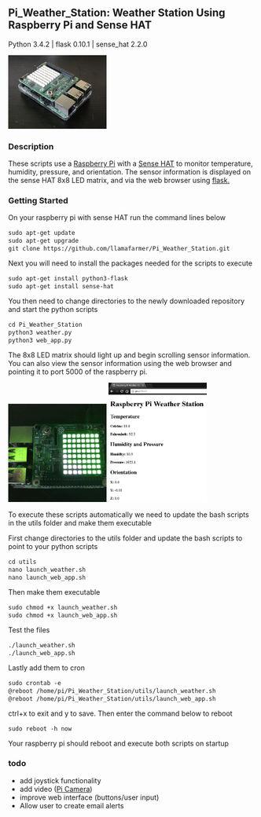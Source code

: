## Pi_Weather_Station: Weather Station Using Raspberry Pi and Sense HAT
Python 3.4.2 | flask 0.10.1 | sense_hat 2.2.0

<img src="/images/IMG_0705.jpg" alt="Pi with HAT" style="width: 200px;"/>

### Description
These scripts use a 
[Raspberry Pi](http://amzn.to/2yB8HcM) with a 
[Sense HAT](http://amzn.to/2xS8PFX) 
to monitor temperature, humidity, pressure, and orientation. The sensor information is displayed on the sense HAT 8x8 LED matrix, and via the web browser using 
[flask.](http://flask.pocoo.org/)

### Getting Started
On your raspberry pi with sense HAT run the command lines below

    sudo apt-get update
    sudo apt-get upgrade
    git clone https://github.com/llamafarmer/Pi_Weather_Station.git

Next you will need to install the packages needed for the scripts to execute

    sudo apt-get install python3-flask
    sudo apt-get install sense-hat

You then need to change directories to the newly downloaded repository and start the python scripts

    cd Pi_Weather_Station
    python3 weather.py
    python3 web_app.py

The 8x8 LED matrix should light up and begin scrolling sensor information. You can also view the sensor information using the web browser and pointing it to port 5000 of the raspberry pi.

<img src="/images/animated.gif" alt="Pi HAT LED" style="width: 200px;"/>

<img src="/images/Pi_Web.PNG" alt="Web Screenshot" style="width: 200px;"/>

To execute these scripts automatically we need to update the bash scripts in the utils folder and make them executable

First change directories to the utils folder and update the bash scripts to point to your python scripts

    cd utils
    nano launch_weather.sh
    nano launch_web_app.sh
    
Then make them executable
    
    sudo chmod +x launch_weather.sh
    sudo chmod +x launch_web_app.sh
    
Test the files

    ./launch_weather.sh
    ./launch_web_app.sh
    
Lastly add them to cron

    sudo crontab -e
    @reboot /home/pi/Pi_Weather_Station/utils/launch_weather.sh
    @reboot /home/pi/Pi_Weather_Station/utils/launch_web_app.sh
    
ctrl+x to exit and y to save. Then enter the command below to reboot

    sudo reboot -h now
    
Your raspberry pi should reboot and execute both scripts on startup

### todo
+ add joystick functionality
+ add video ([Pi Camera](http://amzn.to/2xSoF3w))
+ improve web interface (buttons/user input)
+ Allow user to create email alerts

